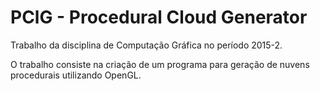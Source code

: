 # PClG - Procedural Cloud Generator

Trabalho da disciplina de Computação Gráfica no período 2015-2.

O trabalho consiste na criação de um programa para geração de nuvens procedurais utilizando OpenGL.
